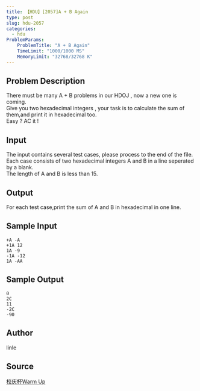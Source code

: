 ```yaml
---
title: 【HDU】[2057]A + B Again
type: post
slug: hdu-2057
categories:
  - hdu
ProblemParams:
    ProblemTitle: "A + B Again"
    TimeLimit: "1000/1000 MS"
    MemoryLimit: "32768/32768 K"
---
```


## Problem Description

There must be many A + B problems in our HDOJ , now a new one is coming.  
Give you two hexadecimal integers , your task is to calculate the sum of them,and print it in hexadecimal too.  
Easy ? AC it !

## Input

The input contains several test cases, please process to the end of the file.  
Each case consists of two hexadecimal integers A and B in a line seperated by a blank.  
The length of A and B is less than 15.

## Output

For each test case,print the sum of A and B in hexadecimal in one line.

## Sample Input

```
+A -A
+1A 12
1A -9
-1A -12
1A -AA
```

## Sample Output

```
0
2C
11
-2C
-90
```

## Author

linle

## Source

[校庆杯Warm Up](https://acm.hdu.edu.cn//search.php?field=problem&key=%D0%A3%C7%EC%B1%ADWarm+Up&source=1&searchmode=source)
